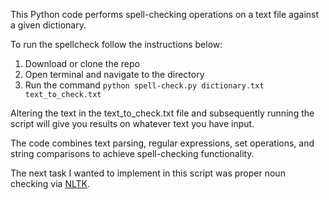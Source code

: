 This Python code performs spell-checking operations on a text file against a given dictionary. 

To run the spellcheck follow the instructions below: 
1. Download or clone the repo
2. Open terminal and navigate to the directory
3. Run the command `python spell-check.py dictionary.txt text_to_check.txt`

Altering the text in the text_to_check.txt file and subsequently running the script will give you results on whatever text you have input.

The code combines text parsing, regular expressions, set operations, and string comparisons to achieve spell-checking functionality.

The next task I wanted to implement in this script was proper noun checking via [NLTK](https://www.nltk.org/).
